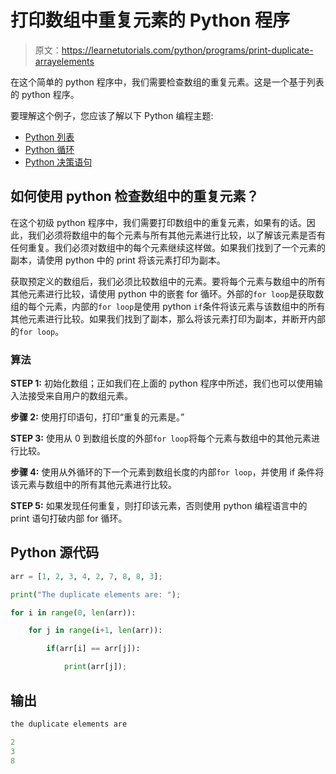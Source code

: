 # 打印数组中重复元素的 Python 程序

> 原文：<https://learnetutorials.com/python/programs/print-duplicate-arrayelements>

在这个简单的 python 程序中，我们需要检查数组的重复元素。这是一个基于列表的 python 程序。

要理解这个例子，您应该了解以下 Python 编程主题:

*   [Python 列表](../../python/python-lists "Python List")
*   [Python 循环](../../python/python-loop-tutorials "Loops in Python")
*   [Python 决策语句](../../python/decision-making-statements "Python decision making statements")

## 如何使用 python 检查数组中的重复元素？

在这个初级 python 程序中，我们需要打印数组中的重复元素，如果有的话。因此，我们必须将数组中的每个元素与所有其他元素进行比较，以了解该元素是否有任何重复。我们必须对数组中的每个元素继续这样做。如果我们找到了一个元素的副本，请使用 python 中的 print 将该元素打印为副本。

获取预定义的数组后，我们必须比较数组中的元素。要将每个元素与数组中的所有其他元素进行比较，请使用 python 中的嵌套 for 循环。外部的`for loop`是获取数组的每个元素，内部的`for loop`是使用 python `if`条件将该元素与该数组中的所有其他元素进行比较。如果我们找到了副本，那么将该元素打印为副本，并断开内部的`for loop`。

### 算法

**STEP 1:** 初始化数组；正如我们在上面的 python 程序中所述，我们也可以使用输入法接受来自用户的数组元素。

**步骤 2:** 使用打印语句，打印“重复的元素是。”

**STEP 3:** 使用从 0 到数组长度的外部`for loop`将每个元素与数组中的其他元素进行比较。

**步骤 4:** 使用从外循环的下一个元素到数组长度的内部`for loop`，并使用 if 条件将该元素与数组中的所有其他元素进行比较。

**STEP 5:** 如果发现任何重复，则打印该元素，否则使用 python 编程语言中的 print 语句打破内部 for 循环。

## Python 源代码

```py
arr = [1, 2, 3, 4, 2, 7, 8, 8, 3];     

print("The duplicate elements are: ");    

for i in range(0, len(arr)):    

    for j in range(i+1, len(arr)):    

        if(arr[i] == arr[j]):    

            print(arr[j]); 

```

## 输出

```py
the duplicate elements are

2
3
8
```